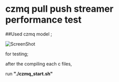 # czmq pull push streamer performance test

##Used czmq model ;

![ScreenShot](https://learning-0mq-with-pyzmq.readthedocs.org/en/latest/_images/streamer.png)

for testing; 

  after the compiling each c files,

  run **"./czmq_start.sh"**
